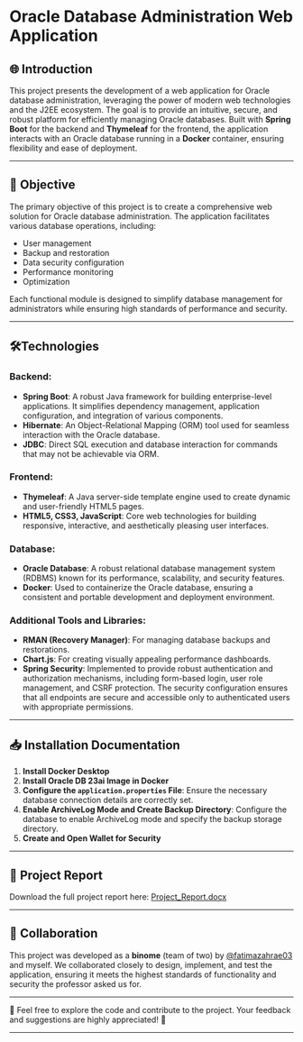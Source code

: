 # Oracle Database Administration Web Application

## 🌐 Introduction

This project presents the development of a web application for Oracle database administration, leveraging the power of modern web technologies and the J2EE ecosystem. The goal is to provide an intuitive, secure, and robust platform for efficiently managing Oracle databases. Built with **Spring Boot** for the backend and **Thymeleaf** for the frontend, the application interacts with an Oracle database running in a **Docker** container, ensuring flexibility and ease of deployment.

---

## 🎯 Objective

The primary objective of this project is to create a comprehensive web solution for Oracle database administration. The application facilitates various database operations, including:

- User management
- Backup and restoration
- Data security configuration
- Performance monitoring
- Optimization

Each functional module is designed to simplify database management for administrators while ensuring high standards of performance and security.

---

## 🛠️Technologies

### Backend:
- **Spring Boot**: A robust Java framework for building enterprise-level applications. It simplifies dependency management, application configuration, and integration of various components.
- **Hibernate**: An Object-Relational Mapping (ORM) tool used for seamless interaction with the Oracle database.
- **JDBC**: Direct SQL execution and database interaction for commands that may not be achievable via ORM.

### Frontend:
- **Thymeleaf**: A Java server-side template engine used to create dynamic and user-friendly HTML5 pages.
- **HTML5, CSS3, JavaScript**: Core web technologies for building responsive, interactive, and aesthetically pleasing user interfaces.

### Database:
- **Oracle Database**: A robust relational database management system (RDBMS) known for its performance, scalability, and security features.
- **Docker**: Used to containerize the Oracle database, ensuring a consistent and portable development and deployment environment.

### Additional Tools and Libraries:
- **RMAN (Recovery Manager)**: For managing database backups and restorations.
- **Chart.js**: For creating visually appealing performance dashboards.
- **Spring Security**: Implemented to provide robust authentication and authorization mechanisms, including form-based login, user role management, and CSRF protection. The security configuration ensures that all endpoints are secure and accessible only to authenticated users with appropriate permissions.

---

## 📥  Installation Documentation

1. **Install Docker Desktop**
2. **Install Oracle DB 23ai Image in Docker**
3. **Configure the `application.properties` File**: Ensure the necessary database connection details are correctly set.
4. **Enable ArchiveLog Mode and Create Backup Directory**: Configure the database to enable ArchiveLog mode and specify the backup storage directory.
5. **Create and Open Wallet for Security**

---

## 📄 Project Report
 Download the full project report here:  [Project_Report.docx](./PROJECT_RAPPORT.docx)

---

## 👥 Collaboration

This project was developed as a **binome** (team of two) by  [@fatimazahrae03](https://github.com/fatimazahrae03) and myself. We collaborated closely to design, implement, and test the application, ensuring it meets the highest standards of functionality and security the professor asked us for.


---

🚀 Feel free to explore the code and contribute to the project. Your feedback and suggestions are highly appreciated! 🚀

---


